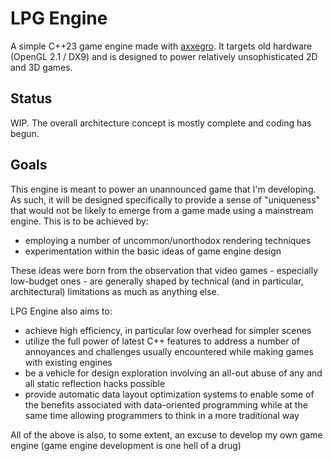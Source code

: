 # LPG Engine

A simple C++23 game engine made with [axxegro](https://github.com/311Volt/axxegro).
It targets old hardware (OpenGL 2.1 / DX9) and is designed to power relatively unsophisticated 2D and 3D games.

## Status
WIP. The overall architecture concept is mostly complete and coding has begun.

## Goals

This engine is meant to power an unannounced game that I'm developing. As such, it will be designed specifically to provide a sense of "uniqueness" that would not be likely to emerge from a game made using a mainstream engine. This is to be achieved by:

- employing a number of uncommon/unorthodox rendering techniques
- experimentation within the basic ideas of game engine design

These ideas were born from the observation that video games - especially low-budget ones - are generally shaped by technical (and in particular, architectural) limitations as much as anything else.

LPG Engine also aims to:

- achieve high efficiency, in particular low overhead for simpler scenes
- utilize the full power of latest C++ features to address a number of annoyances and challenges usually encountered while making games with existing engines
- be a vehicle for design exploration involving an all-out abuse of any and all static reflection hacks possible
- provide automatic data layout optimization systems to enable some of the benefits associated with data-oriented programming while at the same time allowing programmers to think in a more traditional way

All of the above is also, to some extent, an excuse to develop my own game engine (game engine development is one hell of a drug)